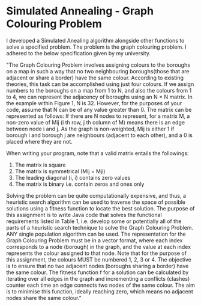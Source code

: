 # Simulated Annealing - Graph Colouring Problem

I developed a Simulated Anealing algorithm alongside other functions to solve a specified problem. The problem is the graph colouring problem. I adhered to the below specification given by my university.


"The Graph Colouring Problem involves assigning colours to the
boroughs on a map in such a way that no two neighbouring boroughs(those that are adjacent or share a border)
have the same colour. According to existing theories, this task can be accomplished using just four colours. If
we assign numbers to the boroughs on a map from 1 to N, and also the colours from 1 to 4, we can represent
the adjacency of boroughs using an N × N matrix. In the example within Figure 1, N is 32. However, for the
purposes of your code, assume that N can be of any value greater than 0. The matrix can be represented as
follows: If there are N nodes to represent, for a matrix M, a non-zero value of Mij (i
th row, j
th column of M) means
there is an edge between node i and j. As the graph is non-weighted, Mij is either 1 if borough i and borough j
are neighbours (adjacent to each other), and a 0 is placed where they are not.

When writing your program, note that a valid matrix entails the followings:
1) The matrix is square
2) The matrix is symmetrical (Mij = Mji)
3) The leading diagonal (i, i) contains zero values
4) The matrix is binary i.e. contain zeros and ones only

   
Solving the problem can be quite computationally expensive, and thus, a heuristic search algorithm can be used
to traverse the space of possible solutions using a fitness function to locate the best solution. The purpose of
this assignment is to write Java code that solves the functional requirements listed in Table 1, i.e. develop some
or potentially all of the parts of a heuristic search technique to solve the Graph Colouring Problem. ANY single
population algorithm can be used. The representation for the Graph Colouring Problem must be in a vector
format, where each index corresponds to a node (borough) in the graph, and the value at each index represents
the colour assigned to that node. Note that for the purpose of this assignment, the colours MUST be numbered
1, 2, 3 or 4.
The objective is to ensure that no two adjacent nodes (boroughs sharing a border) have the same colour. The
fitness function f for a solution can be calculated by iterating over all edges in the graph and incrementing a
conflicts (clashes) counter each time an edge connects two nodes of the same colour. The aim is to minimise
this function, ideally reaching zero, which means no adjacent nodes share the same colour."
